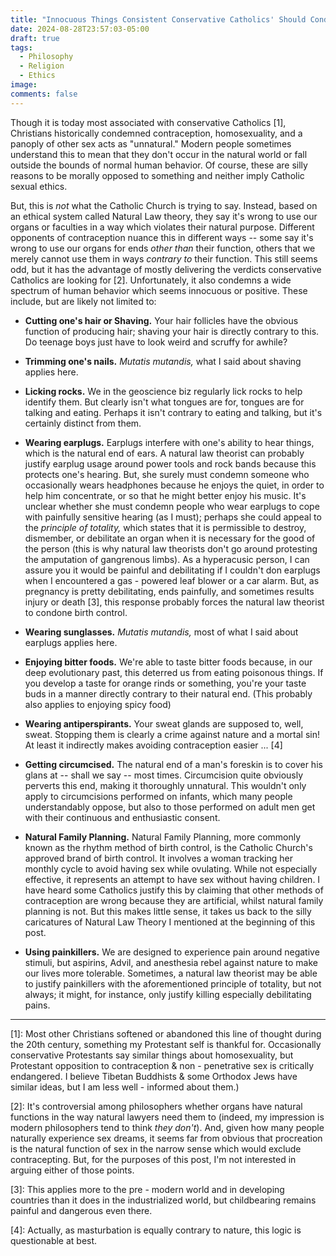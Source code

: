 ```yaml
---
title: "Innocuous Things Consistent Conservative Catholics' Should Condemn"
date: 2024-08-28T23:57:03-05:00
draft: true
tags:
  - Philosophy
  - Religion
  - Ethics
image:
comments: false 
---
```


Though it is today most associated with conservative Catholics [1], Christians historically condemned contraception, homosexuality, and a panoply of other sex acts as "unnatural." Modern people sometimes understand this to mean that they don't occur in the natural world or fall outside the bounds of normal human behavior. Of course, these are silly reasons to be morally opposed to something and neither imply Catholic sexual ethics.

But, this is *not* what the Catholic Church is trying to say. Instead, based on an ethical system called Natural Law theory, they say it's wrong to use our organs or faculties in a way which violates their natural purpose. Different opponents of contraception nuance this in different ways -- some say it's wrong to use our organs for ends *other than* their function, others that we merely cannot use them in ways *contrary to* their function. This still seems odd, but it has the advantage of mostly delivering the verdicts conservative Catholics are looking for [2]. Unfortunately, it also condemns a wide spectrum of human behavior which seems innocuous or positive. These include, but are likely not limited to:

- **Cutting one's hair or Shaving.** Your hair follicles have the obvious function of producing hair; shaving your hair is directly contrary to this. Do teenage boys just have to look weird and scruffy for awhile? 

- **Trimming one's nails.** *Mutatis mutandis,* what I said about shaving applies here.

- **Licking rocks.** We in the geoscience biz regularly lick rocks to help identify them. But clearly isn't what tongues are for, tongues are for talking and eating. Perhaps it isn't contrary to eating and talking, but it's certainly distinct from them.

- **Wearing earplugs.** Earplugs interfere with one's ability to hear things, which is the natural end of ears. A natural law theorist can probably justify earplug usage around power tools and rock bands because this protects one's hearing. But, she surely must condemn someone who occasionally wears headphones because he enjoys the quiet, in order to help him concentrate, or so that he might better enjoy his music. It's unclear whether she must condemn people who wear earplugs to cope with painfully sensitive hearing (as I must); perhaps she could appeal to the *principle of totality,* which states that it is permissible to destroy, dismember, or debilitate an organ when it is necessary for the good of the person (this is why natural law theorists don't go around protesting the amputation of gangrenous limbs). As a hyperacusic person, I can assure you it would be painful and debilitating if I couldn't don earplugs when I encountered a gas - powered leaf blower or a car alarm. But, as pregnancy is pretty debilitating, ends painfully, and sometimes results injury or death [3], this response probably forces the natural law theorist to condone birth control.

- **Wearing sunglasses.** *Mutatis mutandis,* most of what I said about earplugs applies here.

- **Enjoying bitter foods.** We're able to taste bitter foods because, in our deep evolutionary past, this deterred us from eating poisonous things. If you develop a taste for orange rinds or something, you're your taste buds in a manner directly contrary to their natural end. (This probably also applies to enjoying spicy food)

- **Wearing antiperspirants.** Your sweat glands are supposed to, well, sweat. Stopping them is clearly a crime against nature and a mortal sin! At least it indirectly makes avoiding contraception easier ... [4]

- **Getting circumcised.** The natural end of a man's foreskin is to cover his glans at -- shall we say -- most times. Circumcision quite obviously perverts this end, making it thoroughly unnatural. This wouldn't only apply to circumcisions performed on infants, which many people understandably oppose, but also to those performed on adult men get with their continuous and enthusiastic consent.

- **Natural Family Planning.** Natural Family Planning, more commonly known as the rhythm method of birth control, is the Catholic Church's approved brand of birth control. It involves a woman tracking her monthly cycle to avoid having sex while ovulating. While not especially effective, it represents an attempt to have sex without having children. I have heard some Catholics justify this by claiming that other methods of contraception are wrong because they are artificial, whilst natural family planning is not. But this makes little sense, it takes us back to the silly caricatures of Natural Law Theory I mentioned at the beginning of this post.

- **Using painkillers.** We are designed to experience pain around negative stimuli, but aspirins, Advil, and anesthesia rebel against nature to make our lives more tolerable. Sometimes, a natural law theorist may be able to justify painkillers with the aforementioned principle of totality, but not always; it might, for instance, only justify killing especially debilitating pains.

---

[1]: Most other Christians softened or abandoned this line of thought during the 20th century, something my Protestant self is thankful for. Occasionally conservative Protestants say similar things about homosexuality, but Protestant opposition to contraception & non - penetrative sex is critically endangered. I believe Tibetan Buddhists & some Orthodox Jews have similar ideas, but I am less well - informed about them.)

[2]: It's controversial among philosophers whether organs have natural functions in the way natural lawyers need them to (indeed, my impression is modern philosophers tend to think *they don't*). And, given how many people naturally experience sex dreams, it seems far from obvious that procreation is the natural function of sex in the narrow sense which would exclude contracepting. But, for the purposes of this post, I'm not interested in arguing either of those points.

[3]: This applies more to the pre - modern world and in developing countries than it does in the industrialized world, but childbearing remains painful and dangerous even there.

[4]: Actually, as masturbation is equally contrary to nature, this logic is questionable at best.
